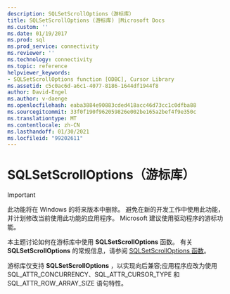 ```yaml
---
description: SQLSetScrollOptions（游标库）
title: SQLSetScrollOptions (游标库) |Microsoft Docs
ms.custom: ''
ms.date: 01/19/2017
ms.prod: sql
ms.prod_service: connectivity
ms.reviewer: ''
ms.technology: connectivity
ms.topic: reference
helpviewer_keywords:
- SQLSetScrollOptions function [ODBC], Cursor Library
ms.assetid: c5c0ac6d-a6c1-4077-8186-1644df1944f8
author: David-Engel
ms.author: v-daenge
ms.openlocfilehash: eaba3884e90883cded418acc46d73cc1c0dfba88
ms.sourcegitcommit: 33f0f190f962059826e002be165a2bef4f9e350c
ms.translationtype: MT
ms.contentlocale: zh-CN
ms.lasthandoff: 01/30/2021
ms.locfileid: "99202611"
---
```

# <a name="sqlsetscrolloptions-cursor-library"></a>SQLSetScrollOptions（游标库）
> [!IMPORTANT]  
>  此功能将在 Windows 的将来版本中删除。 避免在新的开发工作中使用此功能，并计划修改当前使用此功能的应用程序。 Microsoft 建议使用驱动程序的游标功能。  
  
 本主题讨论如何在游标库中使用 **SQLSetScrollOptions** 函数。 有关 **SQLSetScrollOptions** 的常规信息，请参阅 [SQLSetScrollOptions 函数](../../../odbc/reference/syntax/sqlsetscrolloptions-function.md)。  
  
 游标库仅支持 **SQLSetScrollOptions** ，以实现向后兼容;应用程序应改为使用 SQL_ATTR_CONCURRENCY、SQL_ATTR_CURSOR_TYPE 和 SQL_ATTR_ROW_ARRAY_SIZE 语句特性。
